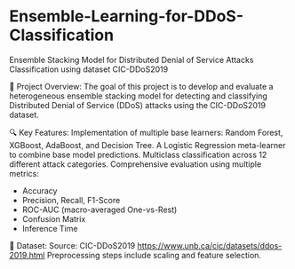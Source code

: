 # Ensemble-Learning-for-DDoS-Classification
Ensemble Stacking Model for Distributed Denial of Service Attacks Classification using dataset CIC-DDoS2019

📌 Project Overview: 
The goal of this project is to develop and evaluate a heterogeneous ensemble stacking model for detecting and classifying Distributed Denial of Service (DDoS) attacks using the CIC-DDoS2019 dataset.

🔍 Key Features: 
Implementation of multiple base learners: Random Forest, XGBoost, AdaBoost, and Decision Tree. A Logistic Regression meta-learner to combine base model predictions. Multiclass classification across 12 different attack categories. Comprehensive evaluation using multiple metrics:
- Accuracy
- Precision, Recall, F1-Score
- ROC-AUC (macro-averaged One-vs-Rest)
- Confusion Matrix
- Inference Time

📂 Dataset: 
Source: CIC-DDoS2019 https://www.unb.ca/cic/datasets/ddos-2019.html 
Preprocessing steps include scaling and feature selection.
